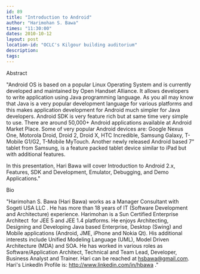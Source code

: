 ```yaml
---
id: 89
title: "Introduction to Android"
author: "Harimohan S. Bawa"
times: "11:30:00"
dates: 2010-10-12
layout: post
location-id: "OCLC's Kilgour building auditorium"  
description: 
tags: 
---
```

Abstract  
  
"Android OS is based on a popular Linux Operating System and is currently developed and maintained by Open Handset Alliance. It allows developers to write application using Java programming language. As you all may know that Java is a very popular development language for various platforms and this makes application development for Android much simpler for Java developers. Android SDK is very feature rich but at same time very simple to use. There are around 50,000+ Android applications available at Android Market Place. Some of very popular Android devices are: Google Nexus One, Motorola Droid, Droid 2, Droid X, HTC Incredible, Samsung Galaxy, T-Mobile G1/G2, T-Mobile MyTouch. Another newly released Android based 7" tablet from Samsung, is a feature packed tablet device similar to iPad but with additional features.   
  
In this presentation, Hari Bawa will cover Introduction to Android 2.x, Features, SDK and Development, Emulator, Debugging, and Demo Applications." &nbsp;  
  
Bio  
  
"Harimohan S. Bawa (Hari Bawa) works as a Manager Consultant with Sogeti USA LLC . He has more than 18 years of IT (Software Development and Architecture) experience. Harimohan is a Sun Certified Enterprise Architect&nbsp; for JEE 5 and JEE 1.4 platforms. He enjoys Architecting, Designing and Developing Java based Enterprise, Desktop (Swing) and Mobile applications (Android, JME, iPhone and Nokia Qt). His additional interests include Unified Modeling Language (UML), Model Driven Architecture (MDA) and SOA. He has worked in various roles as&nbsp; Software/Application Architect, Technical and Team Lead, Developer, Business Analyst and Trainer. Hari can be reached at hsbawa@gmail.com.&nbsp; Hari's LinkedIn Profile is: http://www.linkedin.com/in/hbawa ."   
  
&nbsp;

